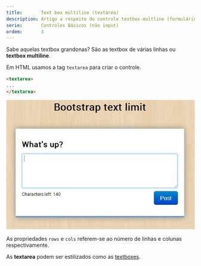 ```yaml
---
title:       Text box multiline (textarea)
description: Artigo a respeito do controle textbox-multline (formulário web) - HTML e CSS
serie:       Controles Básicos (não input)
ordem:       3
---
```


Sabe aquelas textbox grandonas? São as textbox de várias linhas ou __textbox multiline__.


Em HTML usamos a tag `textarea` para criar o controle.

```html
<textarea>
...
</textarea>
```

![Ilustração de um campo text area](textarea.jpg "Ilustração de um campo text area")

As propriedades `rows` e `cols` referem-se ao número de linhas e colunas respectivamente.

As __textarea__ podem ser estilizados como as [textboxes](/html-css/formularios/text-box/).